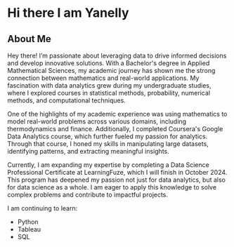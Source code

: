 # Hi there I am Yanelly

## About Me
Hey there! I’m passionate about leveraging data to drive informed decisions and develop innovative solutions. With a Bachelor's degree in Applied Mathematical Sciences, my academic journey has shown me the strong connection between mathematics and real-world applications. My fascination with data analytics grew during my undergraduate studies, where I explored courses in statistical methods, probability, numerical methods, and computational techniques.

One of the highlights of my academic experience was using mathematics to model real-world problems across various domains, including thermodynamics and finance. Additionally, I completed Coursera's Google Data Analytics course, which further fueled my passion for analytics. Through that course, I honed my skills in manipulating large datasets, identifying patterns, and extracting meaningful insights.

Currently, I am expanding my expertise by completing a Data Science Professional Certificate at LearningFuze, which I will finish in October 2024. This program has deepened my passion not just for data analytics, but also for data science as a whole. I am eager to apply this knowledge to solve complex problems and contribute to impactful projects.

I am continuing to learn:
- Python
- Tableau
- SQL

